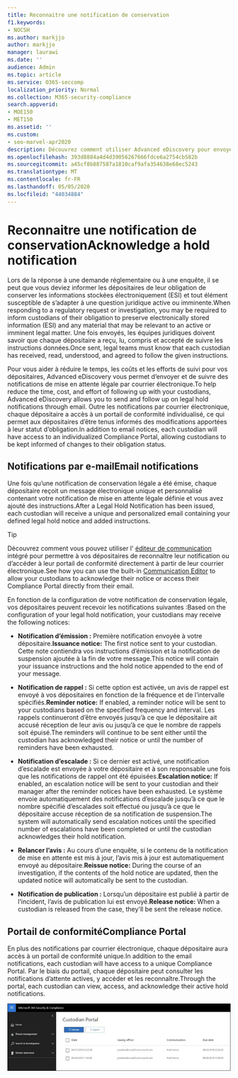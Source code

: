 ```yaml
---
title: Reconnaitre une notification de conservation
f1.keywords:
- NOCSH
ms.author: markjjo
author: markjjo
manager: laurawi
ms.date: ''
audience: Admin
ms.topic: article
ms.service: O365-seccomp
localization_priority: Normal
ms.collection: M365-security-compliance
search.appverid:
- MOE150
- MET150
ms.assetid: ''
ms.custom:
- seo-marvel-apr2020
description: Découvrez comment utiliser Advanced eDiscovery pour envoyer et suivre des notifications de conservation légale par courrier électronique, ainsi que pour surveiller l’état des obligations.
ms.openlocfilehash: 393d8884a4d4d39056267666fdce6a2754cb582b
ms.sourcegitcommit: a45cf8b887587a1810caf9afa354638e68ec5243
ms.translationtype: MT
ms.contentlocale: fr-FR
ms.lasthandoff: 05/05/2020
ms.locfileid: "44034884"
---
```

# <a name="acknowledge-a-hold-notification"></a><span data-ttu-id="4c6f4-103">Reconnaitre une notification de conservation</span><span class="sxs-lookup"><span data-stu-id="4c6f4-103">Acknowledge a hold notification</span></span>

<span data-ttu-id="4c6f4-104">Lors de la réponse à une demande réglementaire ou à une enquête, il se peut que vous deviez informer les dépositaires de leur obligation de conserver les informations stockées électroniquement (ESI) et tout élément susceptible de s’adapter à une question juridique active ou imminente.</span><span class="sxs-lookup"><span data-stu-id="4c6f4-104">When responding to a regulatory request or investigation, you may be required to inform custodians of their obligation to preserve electronically stored information (ESI) and any material that may be relevant to an active or imminent legal matter.</span></span> <span data-ttu-id="4c6f4-105">Une fois envoyés, les équipes juridiques doivent savoir que chaque dépositaire a reçu, lu, compris et accepté de suivre les instructions données.</span><span class="sxs-lookup"><span data-stu-id="4c6f4-105">Once sent, legal teams must know that each custodian has received, read, understood, and agreed to follow the given instructions.</span></span>

<span data-ttu-id="4c6f4-106">Pour vous aider à réduire le temps, les coûts et les efforts de suivi pour vos dépositaires, Advanced eDiscovery vous permet d’envoyer et de suivre des notifications de mise en attente légale par courrier électronique.</span><span class="sxs-lookup"><span data-stu-id="4c6f4-106">To help reduce the time, cost, and effort of following up with your custodians,  Advanced eDiscovery allows you to send and follow up on legal hold notifications through email.</span></span> <span data-ttu-id="4c6f4-107">Outre les notifications par courrier électronique, chaque dépositaire a accès à un portail de conformité individualisé, ce qui permet aux dépositaires d’être tenus informés des modifications apportées à leur statut d’obligation.</span><span class="sxs-lookup"><span data-stu-id="4c6f4-107">In addition to email notices, each custodian will have access to an individualized Compliance Portal, allowing custodians to be kept informed of changes to their obligation status.</span></span>

## <a name="email-notifications"></a><span data-ttu-id="4c6f4-108">Notifications par e-mail</span><span class="sxs-lookup"><span data-stu-id="4c6f4-108">Email notifications</span></span>

<span data-ttu-id="4c6f4-109">Une fois qu’une notification de conservation légale a été émise, chaque dépositaire reçoit un message électronique unique et personnalisé contenant votre notification de mise en attente légale définie et vous avez ajouté des instructions.</span><span class="sxs-lookup"><span data-stu-id="4c6f4-109">After a Legal Hold Notification has been issued, each custodian will receive a unique and personalized email containing your defined legal hold notice and added instructions.</span></span> 

> [!TIP]
> <span data-ttu-id="4c6f4-110">Découvrez comment vous pouvez utiliser l' [éditeur de communication](using-communications-editor.md) intégré pour permettre à vos dépositaires de reconnaître leur notification ou d’accéder à leur portail de conformité directement à partir de leur courrier électronique.</span><span class="sxs-lookup"><span data-stu-id="4c6f4-110">See how you can use the built-in  [Communication Editor](using-communications-editor.md) to allow your custodians to acknowledge their notice or access their Compliance Portal directly from their email.</span></span>

<span data-ttu-id="4c6f4-111">En fonction de la configuration de votre notification de conservation légale, vos dépositaires peuvent recevoir les notifications suivantes :</span><span class="sxs-lookup"><span data-stu-id="4c6f4-111">Based on the configuration of your legal hold notification, your custodians may receive the following notices:</span></span> 

- <span data-ttu-id="4c6f4-112">**Notification d’émission :** Première notification envoyée à votre dépositaire.</span><span class="sxs-lookup"><span data-stu-id="4c6f4-112">**Issuance notice:** The first notice sent to your custodian.</span></span> <span data-ttu-id="4c6f4-113">Cette note contiendra vos instructions d’émission et la notification de suspension ajoutée à la fin de votre message.</span><span class="sxs-lookup"><span data-stu-id="4c6f4-113">This notice will contain your issuance instructions and the hold notice appended to the end of your message.</span></span>

- <span data-ttu-id="4c6f4-114">**Notification de rappel :** Si cette option est activée, un avis de rappel est envoyé à vos dépositaires en fonction de la fréquence et de l’intervalle spécifiés.</span><span class="sxs-lookup"><span data-stu-id="4c6f4-114">**Reminder notice:** If enabled, a reminder notice will be sent to your custodians based on the specified frequency and interval.</span></span> <span data-ttu-id="4c6f4-115">Les rappels continueront d’être envoyés jusqu’à ce que le dépositaire ait accusé réception de leur avis ou jusqu’à ce que le nombre de rappels soit épuisé.</span><span class="sxs-lookup"><span data-stu-id="4c6f4-115">The reminders will continue to be sent either until the custodian has acknowledged their notice or until the number of reminders have been exhausted.</span></span>

- <span data-ttu-id="4c6f4-116">**Notification d’escalade :** Si ce dernier est activé, une notification d’escalade est envoyée à votre dépositaire et à son responsable une fois que les notifications de rappel ont été épuisées.</span><span class="sxs-lookup"><span data-stu-id="4c6f4-116">**Escalation notice:** If enabled, an escalation notice will be sent to your custodian and their manager after the reminder notices have been exhausted.</span></span> <span data-ttu-id="4c6f4-117">Le système envoie automatiquement des notifications d’escalade jusqu’à ce que le nombre spécifié d’escalades soit effectué ou jusqu’à ce que le dépositaire accuse réception de sa notification de suspension.</span><span class="sxs-lookup"><span data-stu-id="4c6f4-117">The system will automatically send escalation notices until the specified number of escalations have been completed or until the custodian acknowledges their hold notification.</span></span>

- <span data-ttu-id="4c6f4-118">**Relancer l’avis :** Au cours d’une enquête, si le contenu de la notification de mise en attente est mis à jour, l’avis mis à jour est automatiquement envoyé au dépositaire.</span><span class="sxs-lookup"><span data-stu-id="4c6f4-118">**Reissue notice:** During the course of an investigation, if the contents of the hold notice are updated, then the updated notice will automatically be sent to the custodian.</span></span>

- <span data-ttu-id="4c6f4-119">**Notification de publication :** Lorsqu’un dépositaire est publié à partir de l’incident, l’avis de publication lui est envoyé.</span><span class="sxs-lookup"><span data-stu-id="4c6f4-119">**Release notice:** When a custodian is released from the case, they'll be sent the release notice.</span></span> 

## <a name="compliance-portal"></a><span data-ttu-id="4c6f4-120">Portail de conformité</span><span class="sxs-lookup"><span data-stu-id="4c6f4-120">Compliance Portal</span></span>

<span data-ttu-id="4c6f4-121">En plus des notifications par courrier électronique, chaque dépositaire aura accès à un portail de conformité unique.</span><span class="sxs-lookup"><span data-stu-id="4c6f4-121">In addition to the email notifications, each custodian will have access to a unique Compliance Portal.</span></span> <span data-ttu-id="4c6f4-122">Par le biais du portail, chaque dépositaire peut consulter les notifications d’attente actives, y accéder et les reconnaître.</span><span class="sxs-lookup"><span data-stu-id="4c6f4-122">Through the portal, each custodian can view, access, and acknowledge their active hold notifications.</span></span>

![Portail de conformité pour un dépositaire](../media/CustodianPortal.jpg)
